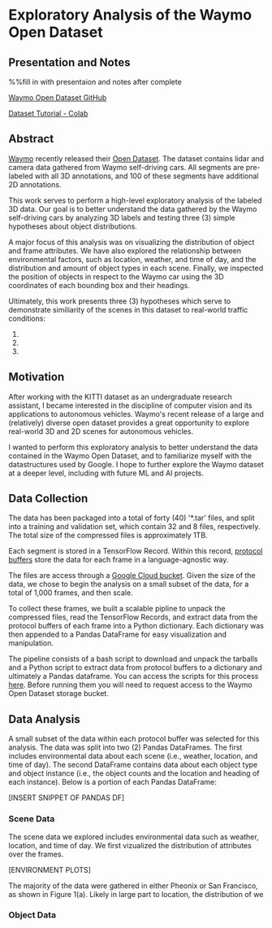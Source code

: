 # Exploratory Analysis of the Waymo Open Dataset

## Presentation and Notes

%%fill in with presentaion and notes after complete

[Waymo Open Dataset GitHub]()

[Dataset Tutorial - Colab]()

## Abstract

[Waymo](link-to-waymo-site) recently released their [Open Dataset](link-to-waymo-dataset). The dataset contains lidar and camera data gathered from Waymo self-driving cars. All segments are pre-labeled with all 3D annotations, and 100 of these segments have additional 2D annotations. 

This work serves to perform a high-level exploratory analysis of the labeled 3D data. Our goal is to better understand the data gathered by the Waymo self-driving cars by analyzing 3D labels and testing three (3) simple hypotheses about object distributions. 

A major focus of this analysis was on visualizing the distribution of object and frame attributes. We have also explored the relationship between environmental factors, such as location, weather, and time of day, and the distribution and amount of object types in each scene. Finally, we inspected the position of objects in respect to the Waymo car using the 3D coordinates of each bounding box and their headings. 

Ultimately, this work presents three (3) hypotheses which serve to demonstrate similiarity of the scenes in this dataset to real-world traffic conditions:

1. 

2.

3. 

## Motivation

After working with the KITTI dataset as an undergraduate research assistant, I became interested in the discipline of computer vision and its applications to autonomous vehicles. Waymo's recent release of a large and (relatively) diverse open dataset provides a great opportunity to explore real-world 3D and 2D scenes for autonomous vehicles. 

I wanted to perform this exploratory analysis to better understand the data contained in the Waymo Open Dataset, and to familiarize myself with the datastructures used by Google. I hope to further explore the Waymo dataset at a deeper level, including with future ML and AI projects. 

## Data Collection

The data has been packaged into a total of forty (40) '\*.tar' files, and split into a training and validation set, which contain 32 and 8 files, respectively. The total size of the compressed files is approximately 1TB. 

Each segment is stored in a TensorFlow Record. Within this record, [protocol buffers]() store the data for each frame in a language-agnostic way.

The files are access through a [Google Cloud bucket](link-to-cloud). Given the size of the data, we chose to begin the analysis on a small subset of the data, for a total of 1,000 frames, and then scale.

To collect these frames, we built a scalable pipline to unpack the compressed files, read the TensorFlow Records, and extract data from the protocol buffers of each frame into a Python dictionary. Each dictionary was then appended to a Pandas DataFrame for easy visualization and manipulation. 

The pipeline consists of a bash script to download and unpack the tarballs and a Python script to extract data from protocol buffers to a dictionary and ultimately a Pandas dataframe. You can access the scripts for this process [here](link-to-scripts-in-github). Before running them you will need to request access to the Waymo Open Dataset storage bucket.

## Data Analysis

A small subset of the data within each protocol buffer was selected for this analysis. The data was split into two (2) Pandas DataFrames. The first includes environmental data about each scene (i.e., weather, location, and time of day). The second DataFrame contains data about each object type and object instance (i.e., the object counts and the location and heading of each instance). Below is a portion of each Pandas DataFrame:

[INSERT SNIPPET OF PANDAS DF]

### Scene Data

The scene data we explored includes environmental data such as weather, location, and time of day. We first vizualized the distribution of attributes over the frames.

[ENVIRONMENT PLOTS]

The majority of the data were gathered in either Pheonix or San Francisco, as shown in Figure 1(a). Likely in large part to location, the distribution of we

### Object Data








